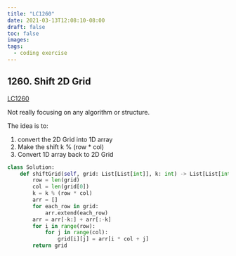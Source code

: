 ```yaml
---
title: "LC1260"
date: 2021-03-13T12:08:10-08:00
draft: false
toc: false
images:
tags:
  - coding exercise
---
```


## 1260. Shift 2D Grid

[LC1260](https://leetcode.com/problems/shift-2d-grid/)

Not really focusing on any algorithm or structure.

The idea is to:
1. convert the 2D Grid into 1D array
2. Make the shift k % (row * col)
3. Convert 1D array back to 2D Grid

```python
class Solution:
    def shiftGrid(self, grid: List[List[int]], k: int) -> List[List[int]]:
        row = len(grid)
        col = len(grid[0])
        k = k % (row * col)
        arr = []
        for each_row in grid:
            arr.extend(each_row)
        arr = arr[-k:] + arr[:-k]
        for i in range(row):
            for j in range(col):
                grid[i][j] = arr[i * col + j]
        return grid
```